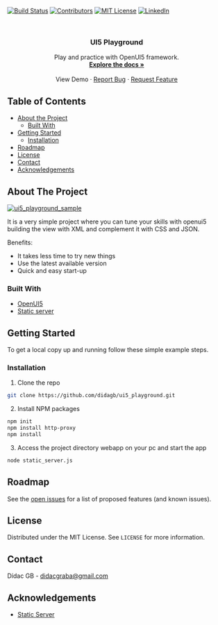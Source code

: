 <!-- PROJECT SHIELDS -->
<!--
*** I'm using markdown "reference style" links for readability.
*** Reference links are enclosed in brackets [ ] instead of parentheses ( ).
*** See the bottom of this document for the declaration of the reference variables
*** for build-url, contributors-url, etc. This is an optional, concise syntax you may use.
*** https://www.markdownguide.org/basic-syntax/#reference-style-links
-->
[![Build Status][build-shield]][build-url]
[![Contributors][contributors-shield]][contributors-url]
[![MIT License][license-shield]][license-url]
[![LinkedIn][linkedin-shield]][linkedin-url]



<!-- PROJECT LOGO -->
<br />
<p align="center">
  <h3 align="center">UI5 Playground</h3>

  <p align="center">
    Play and practice with OpenUI5 framework.
    <br />
    <a href="https://github.com/didagb/ui5_playground"><strong>Explore the docs »</strong></a>
    <br />
    <br />
    <a>View Demo</a>
    ·
    <a href="https://github.com/didagb/ui5_playground/issues">Report Bug</a>
    ·
    <a href="https://github.com/didagb/ui5_playground/issues">Request Feature</a>
  </p>
</p>


<!-- TABLE OF CONTENTS -->
## Table of Contents

* [About the Project](#about-the-project)
  * [Built With](#built-with)
* [Getting Started](#getting-started)
  * [Installation](#installation)
* [Roadmap](#roadmap)
* [License](#license)
* [Contact](#contact)
* [Acknowledgements](#acknowledgements)


<!-- ABOUT THE PROJECT -->
## About The Project

[![ui5_playground_sample][product-screenshot]](https://github.com/didagb/ui5_playground)

It is a very simple project where you can tune your skills with openui5 building the view with XML and complement it with CSS and JSON.

Benefits:
* It takes less time to try new things
* Use the latest available version
* Quick and easy start-up

### Built With
* [OpenUI5](https://openui5.hana.ondemand.com/)
* [Static server](https://github.com/htammen/static_server)

<!-- GETTING STARTED -->
## Getting Started

To get a local copy up and running follow these simple example steps.

### Installation

1. Clone the repo
```sh
git clone https://github.com/didagb/ui5_playground.git
```
2. Install NPM packages
```sh
npm init
npm install http-proxy
npm install
```
3. Access the project directory webapp on your pc and start the app
```sh
node static_server.js
```

<!-- ROADMAP -->
## Roadmap

See the [open issues](https://github.com/didagb/ui5_playground/issues) for a list of proposed features (and known issues).

<!-- LICENSE -->
## License

Distributed under the MIT License. See `LICENSE` for more information.

<!-- CONTACT -->
## Contact

Dídac GB - didacgraba@gmail.com

<!-- ACKNOWLEDGEMENTS -->
## Acknowledgements
* [Static Server](https://github.com/htammen/static_server)


<!-- MARKDOWN LINKS & IMAGES -->
<!-- https://www.markdownguide.org/basic-syntax/#reference-style-links -->
[build-shield]: https://img.shields.io/badge/build-passing-brightgreen.svg?style=flat-square
[build-url]: #
[contributors-shield]: https://img.shields.io/badge/contributors-1-orange.svg?style=flat-square
[contributors-url]: https://github.com/didagb/ui5_playground/graphs/contributors
[license-shield]: https://img.shields.io/badge/license-MIT-blue.svg?style=flat-square
[license-url]: https://choosealicense.com/licenses/mit
[linkedin-shield]: https://img.shields.io/badge/-LinkedIn-black.svg?style=flat-square&logo=linkedin&colorB=555
[linkedin-url]: https://linkedin.com/in/didacgb
[product-screenshot]: https://raw.githubusercontent.com/didagb/ui5_playground/master/sample.png
